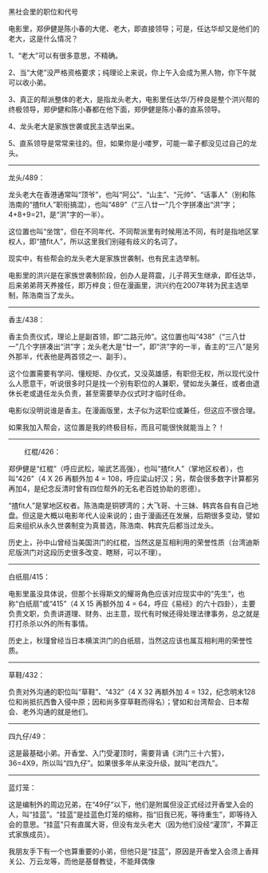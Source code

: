 黑社会里的职位和代号

电影里，郑伊健是陈小春的大佬、老大，即直接领导；可是，任达华却又是他们的老大，这是什么情况？

1、“老大”可以有很多意思，不精确。

2、当“大佬”没严格资格要求；纯理论上来说，你上午入会成为黑人物，你下午就可以收小弟。

3、真正的帮派整体的老大，是指龙头老大，电影里任达华/万梓良是整个洪兴帮的终极领导，郑伊健和陈小春都在他下面，郑伊健是陈小春的直系领导。

4、龙头老大是家族世袭或民主选举出来。

5、直系领导是常常来往的。但，如果你是小喽罗，可能一辈子都没见过自己的龙头。

-----------------------

龙头/489：

龙头老大在香港通常叫“顶爷”，也叫“阿公”、“山主”、“元帅”、“话事人”（别和陈浩南的“揸fit人”职衔搞混），也叫“489”（“三八廿一”几个字拼凑出“洪”字；4+8+9=21，是“洪”字的一半）。

这位置也叫“坐馆”，但在不同年代、不同帮派里有时候用法不同，有时是指地区掌权人，即“揸fit人”，所以这里我们别碰有歧义的名词了。

现实中，有些帮会的龙头老大是家族世袭制，也有民主选举制。

电影里的洪兴是在家族世袭制阶段，创办人是蒋震，儿子蒋天生继承，即任达华，后来弟弟蒋天养接任，即万梓良；但在漫画里，洪兴约在2007年转为民主选举制，陈浩南当了龙头。

-----------------------

香主/438：

香主负责仪式，理论上是副首领，即“二路元帅”。这位置也叫“438”（“三八廿一”几个字拼凑出“洪”字；龙头老大是“廿一”，即“洪”字的一半，香主的“三八”是另外那半，代表他是两首领之一、副手）。

这个位置需要有学问、懂规矩、办仪式，又没英雄感，有职但无权，所以现代没什么人愿意干，听说很多时只是找一个别有职位的人兼职，譬如龙头兼任，或者由退休长老或退任龙头负责，甚至需要举办仪式时才临时任命。

电影似没明说谁是香主。在漫画版里，太子似为这职位或兼任，但这应不很合理。

如果我加入帮会，这位置是我的终极目标，而且可能很快就能当上？！

-----------------------
　　
红棍/426：

郑伊健是“红棍”（呼应武松，喻武艺高强），也叫“揸fit人”（掌地区权者），也叫“426”（4 X 26 再额外加 4 = 108，呼应梁山好汉；另，帮会很多数字计算都另再加4，是纪念反清时曾有四位帮外的无名老百姓协助的恩德）。

“揸fit人”是掌地区权者。陈浩南是铜锣湾的；大飞哥、十三妹、韩宾各自有自己地盘。但这是大概以电影年代人设来说的；由于漫画还在发展，后期很多变动，譬如后来组织从永久世袭制变为真普选，陈浩南、韩宾先后都当过龙头。

历史上，孙中山曾经当美国洪门的红棍，当然这是互相利用的荣誉性质（台湾迪斯尼版洪门对这段历史很多改变、瞎掰，可以不理）。

-----------------------

白纸扇/415：

电影里虽没具体说，但那个长得斯文的耀哥角色应该对应现实中的“先生”，也称“白纸扇”或“415”（4 X 15 再额外加 4 = 64，呼应《易经》的六十四卦），主要负责文职，负责讲道理、财务、出主意，现代有时候还得处理法律事务，总之就是打打杀杀以外的所有事情。

历史上，秋瑾曾经当日本横滨洪门的白纸扇，当然这应该也属互相利用的荣誉性质。

-----------------------

草鞋/432：

负责对外沟通的职位叫“草鞋”、“432”（4 X 32 再额外加 4 = 132，纪念明末128位和尚抵抗西鲁入侵中原；因和尚多穿草鞋而得名）；譬如和台湾帮会、日本帮会、老外沟通的就是他们。

-----------------------

四九仔/49：

这是最基础小弟。开香堂、入门受灌顶时，需要背诵《洪门三十六誓》，36=4X9，所以叫“四九仔”。如果很多年从来没升级，就叫“老四九”。

-----------------------

蓝灯笼：

这是编制外的周边兄弟，在“49仔”以下，他们是附属但没正式经过开香堂入会的人，叫“挂蓝”。“挂蓝”是挂蓝色灯笼的缩称，指“旧我已死，等待重生”，即等待入会的意思。“挂蓝”只有直属大哥，但没有龙头老大（因为他们没经“灌顶”，不算正式家族成员）。

我朋友手下有一个也算重要的小弟，但他只是“挂蓝”，原因是开香堂入会须上香拜关公、万云龙等，而他是基督教徒，不能拜偶像
